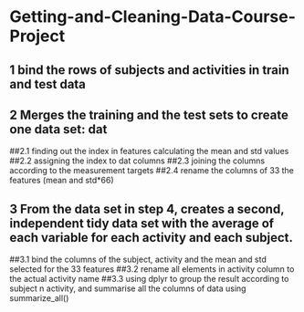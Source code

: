 # Getting-and-Cleaning-Data-Course-Project
## 1 bind the rows of subjects and activities in train and test data

## 2 Merges the training and the test sets to create one data set: dat
  ##2.1 finding out the index in features calculating the mean and std values 
  ##2.2 assigning the index to dat columns
  ##2.3 joining the columns according to the measurement targets
  ##2.4 rename the columns of 33 the features (mean and std*66)
  
## 3 From the data set in step 4, creates a second, independent tidy data set with the average of each variable for each activity and each subject.
  ##3.1 bind the columns of the subject, activity and the mean and std selected for the 33 features
  ##3.2 rename all elements in activity column to the actual activity name
  ##3.3 using dplyr to group the result according to subject n activity, and summarise all the columns of data using summarize_all() 
